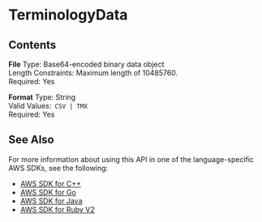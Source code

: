 # TerminologyData<a name="API_TerminologyData"></a>

## Contents<a name="API_TerminologyData_Contents"></a>

 **File**   <a name="Translate-Type-TerminologyData-File"></a>
Type: Base64\-encoded binary data object  
Length Constraints: Maximum length of 10485760\.  
Required: Yes

 **Format**   <a name="Translate-Type-TerminologyData-Format"></a>
Type: String  
Valid Values:` CSV | TMX`   
Required: Yes

## See Also<a name="API_TerminologyData_SeeAlso"></a>

For more information about using this API in one of the language\-specific AWS SDKs, see the following:
+  [AWS SDK for C\+\+](https://docs.aws.amazon.com/goto/SdkForCpp/translate-2017-07-01/TerminologyData) 
+  [AWS SDK for Go](https://docs.aws.amazon.com/goto/SdkForGoV1/translate-2017-07-01/TerminologyData) 
+  [AWS SDK for Java](https://docs.aws.amazon.com/goto/SdkForJava/translate-2017-07-01/TerminologyData) 
+  [AWS SDK for Ruby V2](https://docs.aws.amazon.com/goto/SdkForRubyV2/translate-2017-07-01/TerminologyData) 